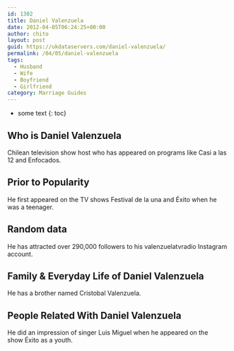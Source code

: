```yaml
---
id: 1302
title: Daniel Valenzuela
date: 2012-04-05T06:24:25+00:00
author: chito
layout: post
guid: https://ukdataservers.com/daniel-valenzuela/
permalink: /04/05/daniel-valenzuela
tags:
  - Husband
  - Wife
  - Boyfriend
  - Girlfriend
category: Marriage Guides
---
```


* some text
{: toc}


## Who is  Daniel Valenzuela
                  
                  
                  
Chilean television show host who has appeared on programs like Casi a las 12 and Enfocados. 
                  
                
                
                
## Prior to Popularity 
                  
                  
                  
He first appeared on the TV shows Festival de la una and Éxito when he was a teenager. 
                  
                
                
                
## Random data 
                  
                  
                  
He has attracted over 290,000 followers to his valenzuelatvradio Instagram account. 
                  
                
                
                
## Family & Everyday Life of Daniel Valenzuela
                  
                  
                  
He has a brother named Cristobal Valenzuela. 
                  
                
                
                
## People Related With  Daniel Valenzuela
                  
                  
                  
He did an impression of singer Luis Miguel when he appeared on the show Éxito as a youth. 
                  
                
              
            
          
          
          
    
    
  
